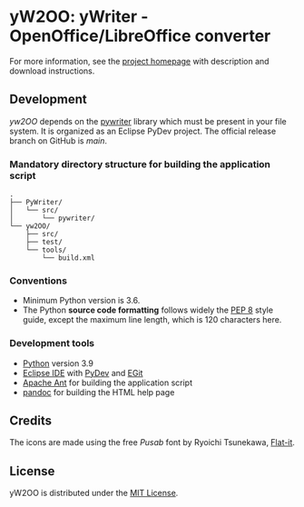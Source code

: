 # yW2OO: yWriter - OpenOffice/LibreOffice converter

For more information, see the [project homepage](https://peter88213.github.io/yW2OO) with description and download instructions.

## Development

*yw2OO* depends on the [pywriter](https://github.com/peter88213/PyWriter) library which must be present in your file system. It is organized as an Eclipse PyDev project. The official release branch on GitHub is *main*.

### Mandatory directory structure for building the application script

```
.
├── PyWriter/
│   └── src/
│       └── pywriter/
└── yw2OO/
    ├── src/
    ├── test/
    └── tools/ 
        └── build.xml
```

### Conventions

- Minimum Python version is 3.6. 
- The Python **source code formatting** follows widely the [PEP 8](https://www.python.org/dev/peps/pep-0008/) style guide, except the maximum line length, which is 120 characters here.

### Development tools

- [Python](https://python.org) version 3.9
- [Eclipse IDE](https://eclipse.org) with [PyDev](https://pydev.org) and [EGit](https://www.eclipse.org/egit/)
- [Apache Ant](https://ant.apache.org/) for building the application script
- [pandoc](https://pandoc.org/) for building the HTML help page

## Credits

The icons are made using the free *Pusab* font by Ryoichi Tsunekawa, [Flat-it](http://flat-it.com/).

## License

yW2OO is distributed under the [MIT License](http://www.opensource.org/licenses/mit-license.php).

